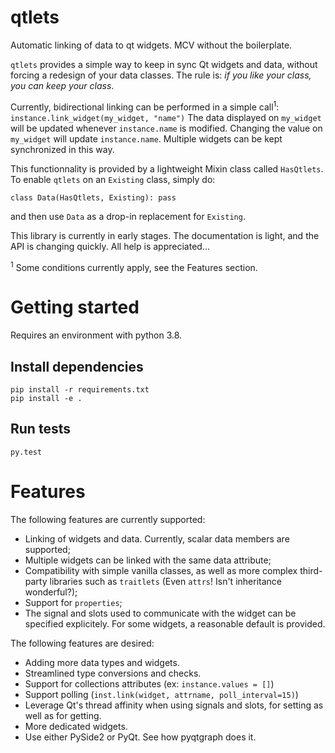 # qtlets
Automatic linking of data to qt widgets. MCV without the boilerplate.

`qtlets` provides a simple way to keep in sync Qt widgets and data, without 
forcing a redesign of your data classes. The rule is: *if you like your class, you can
keep your class*. 

Currently, bidirectional linking can be performed in a simple call<sup>1</sup>:
`instance.link_widget(my_widget, "name")`
The data displayed on `my_widget` will be updated whenever `instance.name` is
modified. Changing the value on `my_widget` will update `instance.name`. 
Multiple widgets can be kept synchronized in this way.
 
This functionnality is provided by a lightweight Mixin class called `HasQtlets`.
To enable `qtlets` on an `Existing` class, simply do:
```
class Data(HasQtlets, Existing): pass
``` 
and then use `Data` as a drop-in replacement for `Existing`.

This library is currently in early stages. The documentation is light, and 
the API is changing quickly. All help is appreciated...

<sup>1</sup> Some conditions currently apply, see the Features section.

# Getting started

Requires an environment with python 3.8.

## Install dependencies
```
pip install -r requirements.txt
pip install -e .
```

## Run tests
`py.test`

# Features

The following features are currently supported:
- Linking of widgets and data. Currently, scalar data members are supported;
- Multiple widgets can be linked with the same data attribute;
- Compatibility with simple vanilla classes, as well as more complex 
  third-party libraries such as `traitlets` (Even `attrs`! Isn't inheritance 
  wonderful?);
- Support for `properties`;
- The signal and slots used to communicate with the widget can be specified
  explicitely. For some widgets, a reasonable default is provided. 


The following features are desired:
- Adding more data types and widgets.
- Streamlined type conversions and checks.
- Support for collections attributes (ex: `instance.values = []`)
- Support polling (`inst.link(widget, attrname, poll_interval=15)`)
- Leverage Qt's thread affinity when using signals and slots, for setting as 
  well as for getting. 
- More dedicated widgets.
- Use either PySide2 or PyQt. See how pyqtgraph does it.
